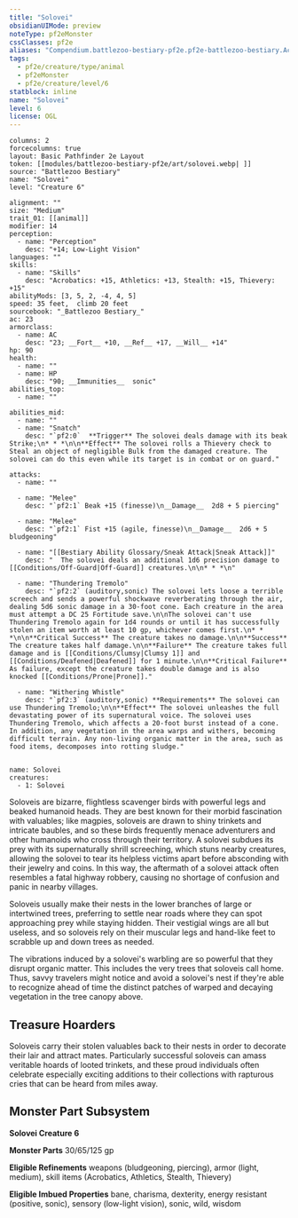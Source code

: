 ```yaml
---
title: "Solovei"
obsidianUIMode: preview
noteType: pf2eMonster
cssClasses: pf2e
aliases: "Compendium.battlezoo-bestiary-pf2e.pf2e-battlezoo-bestiary.Actor.zIz1EqJmbV0Ugxdd" 
tags:
  - pf2e/creature/type/animal
  - pf2eMonster
  - pf2e/creature/level/6
statblock: inline
name: "Solovei"
level: 6
license: OGL
---
```


```statblock
columns: 2
forcecolumns: true
layout: Basic Pathfinder 2e Layout
token: [[modules/battlezoo-bestiary-pf2e/art/solovei.webp| ]]
source: "Battlezoo Bestiary"
name: "Solovei"
level: "Creature 6"

alignment: ""
size: "Medium"
trait_01: [[animal]]
modifier: 14
perception:
  - name: "Perception"
    desc: "+14; Low-Light Vision"
languages: ""
skills:
  - name: "Skills"
    desc: "Acrobatics: +15, Athletics: +13, Stealth: +15, Thievery: +15"
abilityMods: [3, 5, 2, -4, 4, 5]
speed: 35 feet,  climb 20 feet
sourcebook: "_Battlezoo Bestiary_"
ac: 23
armorclass:
  - name: AC
    desc: "23; __Fort__ +10, __Ref__ +17, __Will__ +14"
hp: 90
health:
  - name: ""
  - name: HP
    desc: "90; __Immunities__  sonic"
abilities_top:
  - name: ""

abilities_mid:
  - name: ""
  - name: "Snatch"
    desc: "`pf2:0`  **Trigger** The solovei deals damage with its beak Strike;\n* * *\n\n**Effect** The solovei rolls a Thievery check to Steal an object of negligible Bulk from the damaged creature. The solovei can do this even while its target is in combat or on guard."

attacks:
  - name: ""

  - name: "Melee"
    desc: "`pf2:1` Beak +15 (finesse)\n__Damage__  2d8 + 5 piercing"

  - name: "Melee"
    desc: "`pf2:1` Fist +15 (agile, finesse)\n__Damage__  2d6 + 5 bludgeoning"

  - name: "[[Bestiary Ability Glossary/Sneak Attack|Sneak Attack]]"
    desc: "  The solovei deals an additional 1d6 precision damage to [[Conditions/Off-Guard|Off-Guard]] creatures.\n\n* * *\n"

  - name: "Thundering Tremolo"
    desc: "`pf2:2` (auditory,sonic) The solovei lets loose a terrible screech and sends a powerful shockwave reverberating through the air, dealing 5d6 sonic damage in a 30-foot cone. Each creature in the area must attempt a DC 25 Fortitude save.\n\nThe solovei can't use Thundering Tremolo again for 1d4 rounds or until it has successfully stolen an item worth at least 10 gp, whichever comes first.\n* * *\n\n**Critical Success** The creature takes no damage.\n\n**Success** The creature takes half damage.\n\n**Failure** The creature takes full damage and is [[Conditions/Clumsy|Clumsy 1]] and [[Conditions/Deafened|Deafened]] for 1 minute.\n\n**Critical Failure** As failure, except the creature takes double damage and is also knocked [[Conditions/Prone|Prone]]."

  - name: "Withering Whistle"
    desc: "`pf2:3` (auditory,sonic) **Requirements** The solovei can use Thundering Tremolo;\n\n**Effect** The solovei unleashes the full devastating power of its supernatural voice. The solovei uses Thundering Tremolo, which affects a 20-foot burst instead of a cone. In addition, any vegetation in the area warps and withers, becoming difficult terrain. Any non-living organic matter in the area, such as food items, decomposes into rotting sludge."
 
```

```encounter-table
name: Solovei
creatures:
  - 1: Solovei
```



Soloveis are bizarre, flightless scavenger birds with powerful legs and beaked humanoid heads. They are best known for their morbid fascination with valuables; like magpies, soloveis are drawn to shiny trinkets and intricate baubles, and so these birds frequently menace adventurers and other humanoids who cross through their territory. A solovei subdues its prey with its supernaturally shrill screeching, which stuns nearby creatures, allowing the solovei to tear its helpless victims apart before absconding with their jewelry and coins. In this way, the aftermath of a solovei attack often resembles a fatal highway robbery, causing no shortage of confusion and panic in nearby villages.

Soloveis usually make their nests in the lower branches of large or intertwined trees, preferring to settle near roads where they can spot approaching prey while staying hidden. Their vestigial wings are all but useless, and so soloveis rely on their muscular legs and hand-like feet to scrabble up and down trees as needed.

The vibrations induced by a solovei's warbling are so powerful that they disrupt organic matter. This includes the very trees that soloveis call home. Thus, savvy travelers might notice and avoid a solovei's nest if they're able to recognize ahead of time the distinct patches of warped and decaying vegetation in the tree canopy above.

## Treasure Hoarders

Soloveis carry their stolen valuables back to their nests in order to decorate their lair and attract mates. Particularly successful soloveis can amass veritable hoards of looted trinkets, and these proud individuals often celebrate especially exciting additions to their collections with rapturous cries that can be heard from miles away.

## Monster Part Subsystem

**Solovei Creature 6**

**Monster Parts** 30/65/125 gp

**Eligible Refinements** weapons (bludgeoning, piercing), armor (light, medium), skill items (Acrobatics, Athletics, Stealth, Thievery)

**Eligible Imbued Properties** bane, charisma, dexterity, energy resistant (positive, sonic), sensory (low-light vision), sonic, wild, wisdom
